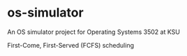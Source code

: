 # os-simulator

An OS simulator project for Operating Systems 3502 at KSU

First-Come, First-Served (FCFS) scheduling
